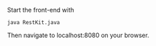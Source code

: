 Start the front-end with

```
java RestKit.java
```

Then navigate to localhost:8080 on your browser.
